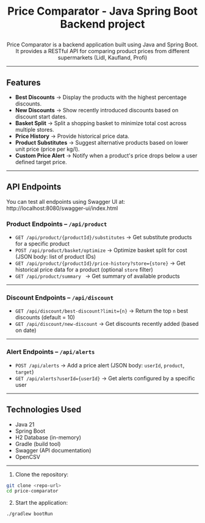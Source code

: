 # <p align="center">Price Comparator - Java Spring Boot Backend project</p>

<p align="center">Price Comparator is a backend application built using Java and Spring Boot. It provides a RESTful API for comparing product prices from different supermarkets (Lidl, Kaufland, Profi)</p>

---

## Features

- **Best Discounts** -> Display the products with the highest percentage discounts.
- **New Discounts** -> Show recently introduced discounts based on discount start dates.
- **Basket Split** -> Split a shopping basket to minimize total cost across multiple stores.
- **Price History** -> Provide historical price data.
- **Product Substitutes** -> Suggest alternative products based on lower unit price (price per kg/l).
- **Custom Price Alert** -> Notify when a product's price drops below a user defined target price.

 ---

## API Endpoints

You can test all endpoints using Swagger UI at: http://localhost:8080/swagger-ui/index.html

### Product Endpoints – `/api/product`

- `GET /api/product/{productId}/substitutes` -> Get substitute products for a specific product
- `POST /api/product/basket/optimize` ->  Optimize basket split for cost (JSON body: list of product IDs)
- `GET /api/product/{productId}/price-history?store={store}` -> Get historical price data for a product (optional `store` filter)
- `GET /api/product/summary ` -> Get summary of available products

---

### Discount Endpoints – `/api/discount`

- `GET /api/discount/best-discount?limit={n}` -> Return the top `n` best discounts (default = 10)
- `GET /api/discount/new-discount`  -> Get discounts recently added (based on date)

---

### Alert Endpoints – `/api/alerts`

- `POST /api/alerts` -> Add a price alert (JSON body: `userId`, `product`, `target`)
- `GET /api/alerts?userId={userId}` -> Get alerts configured by a specific user
  
---

## Technologies Used

- Java 21
- Spring Boot
- H2 Database (in-memory)
- Gradle (build tool)
- Swagger (API documentation)
- OpenCSV

---

1. Clone the repository:
```bash
git clone <repo-url>
cd price-comparator
```


2. Start the application:
```bash
./gradlew bootRun
```

